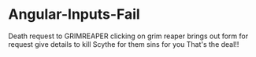 # Angular-Inputs-Fail
Death request to GRIMREAPER
clicking on grim reaper
brings out form for request
give details to kill
Scythe for them
sins for you
That's the deal!!
